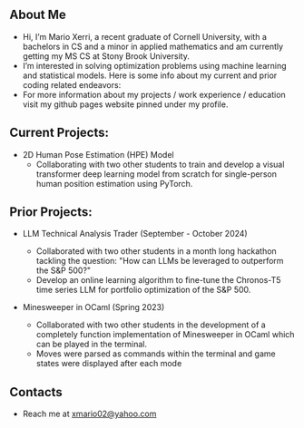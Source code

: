## About Me
- Hi, I’m Mario Xerri, a recent graduate of Cornell University, with a bachelors in CS and a minor in applied mathematics and am currently getting my MS CS at Stony Brook University.
- I’m interested in solving optimization problems using machine learning and statistical models.  Here is some info about my current and prior coding related endeavors:
- For more information about my projects / work experience / education visit my github pages website pinned under my profile.
## Current Projects:
   - 2D Human Pose Estimation (HPE) Model
       - Collaborating with two other students to train and develop a visual transformer deep learning model from scratch for single-person human position estimation using PyTorch. 

## Prior Projects: 
   - LLM Technical Analysis Trader (September - October 2024)
        - Collaborated with two other students in a month long hackathon tackling the question: "How can LLMs be leveraged to outperform the S&P 500?"
        - Develop an online learning algorithm to fine-tune the Chronos-T5 time series LLM for portfolio optimization of the S&P 500.

   - Minesweeper in OCaml (Spring 2023)
        - Collaborated with two other students in the development of a completely function implementation of Minesweeper in OCaml which can be played in the terminal.
        - Moves were parsed as commands within the terminal and game states were displayed after each mode
    
## Contacts
- Reach me at xmario02@yahoo.com

<!---
MaXerri/MaXerri is a ✨ special ✨ repository because its `README.md` (this file) appears on your GitHub profile.
You can click the Preview link to take a look at your changes.
--->

